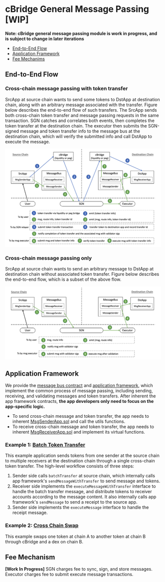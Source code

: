# cBridge General Message Passing [WIP]

**Note: cBridge general message passing module is work in progress, and is subject to change in later iterations**

- [End-to-End Flow](#end-to-end-flow)
- [Application Framework](#application-framework)
- [Fee Mechanims](#fee-mechanism)

## End-to-End Flow

### Cross-chain message passing with token transfer

SrcApp at source chain wants to send some tokens to DstApp at destination chain, along with an arbitrary message associated with the transfer. Figure below describes the end-to-end flow of such transfers. The SrcApp sends both cross-chain token transfer and message passing requests in the same transaction. SGN catches and correlates both events, then completes the token transfer at the destination chain. The executor then submits the SGN-signed message and token transfer info to the message bus at the destination chain, which will verify the submitted info and call DstApp to execute the message.

![MsgTransfer](pics/msg-transfer-flow.png 'Figure 1: Cross-chain message passing with token transfer')

### Cross-chain message passing only

SrcApp at source chain wants to send an arbitrary message to DstApp at destination chain without associated token transfer. Figure below describes the end-to-end flow, which is a subset of the above flow.

![Msg](pics/msg-only-flow.png 'Figure 1: Cross-chain message passing without token transfer')

## Application Framework

We provide the [message bus contract](./messagebus) and [application framework](./framework), which implement the common process of message passing, including sending, receiving, and validating messages and token transfers. After inherent the app framework contracts, **the app developers only need to focus on the app-specific logic.**

- To send cross-chain message and token transfer, the app needs to inherent [MsgSenderApp.sol](./framework/MsgSenderApp.sol) and call the utils functions.
- To receive cross-chain message and token transfer, the app needs to inherent [MsgReceiverApp.sol](./framework/MsgReceiverApp.sol) and implement its virtual functions.

### Example 1: [Batch Token Transfer](<(./apps/BatchTransfer.sol)>)

This example application sends tokens from one sender at the source chain to multiple receivers at the destination chain through a single cross-chain token transfer. The high-level workflow consists of three steps:

1. Sender side calls `batchTransfer` at source chain, which internally calls app framework's `sendMessageWithTransfer` to send message and tokens.
2. Receiver side implements the `executeMessageWithTransfer` interface to handle the batch transfer message, and distribute tokens to receiver accounts according to the message content. It also internally calls app framework's `sendMessage` to send a receipt to the source app.
3. Sender side implements the `executeMessage` interface to handle the receipt message.

### Example 2: [Cross Chain Swap](./apps/CrossChainSwap.sol)

This example swaps one token at chain A to another token at chain B through cBridge and a dex on chain B.

## Fee Mechanism

**[Work In Progress]** SGN charges fee to sync, sign, and store messages. Executor charges fee to submit execute message transactions.

